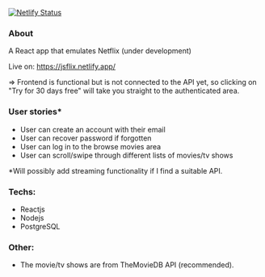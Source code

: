 [![Netlify Status](https://api.netlify.com/api/v1/badges/c53e5c2e-dd25-423f-8726-f8e34d1b9c2c/deploy-status)](https://app.netlify.com/sites/jsflix/deploys)

### About
A React app that emulates Netflix (under development)

Live on: https://jsflix.netlify.app/

=> Frontend is functional but is not connected to the API yet, so clicking on "Try for 30 days free" will take you straight to the authenticated area.

### User stories*
- User can create an account with their email
- User can recover password if forgotten
- User can log in to the browse movies area
- User can scroll/swipe through different lists of movies/tv shows

*Will possibly add streaming functionality if I find a suitable API.

### Techs:

- Reactjs
- Nodejs
- PostgreSQL

### Other:
- The movie/tv shows are from TheMovieDB API (recommended).
